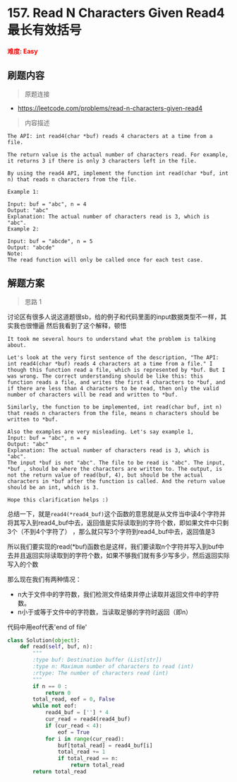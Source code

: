 # 157. Read N Characters Given Read4 最长有效括号

**<font color=red>难度: Easy</font>**

## 刷题内容

> 原题连接

* https://leetcode.com/problems/read-n-characters-given-read4

> 内容描述

```
The API: int read4(char *buf) reads 4 characters at a time from a file.

The return value is the actual number of characters read. For example, it returns 3 if there is only 3 characters left in the file.

By using the read4 API, implement the function int read(char *buf, int n) that reads n characters from the file.

Example 1:

Input: buf = "abc", n = 4
Output: "abc"
Explanation: The actual number of characters read is 3, which is "abc".
Example 2:

Input: buf = "abcde", n = 5 
Output: "abcde"
Note:
The read function will only be called once for each test case.
```

## 解题方案

> 思路 1

讨论区有很多人说这道题很sb，给的例子和代码里面的input数据类型不一样，其实我也很懵逼
然后我看到了这个解释，顿悟
```
It took me several hours to understand what the problem is talking about.

Let's look at the very first sentence of the description, "The API: int read4(char *buf) reads 4 characters at a time from a file." I though this function read a file, which is represented by *buf. But I was wrong. The correct understanding should be like this: this function reads a file, and writes the first 4 characters to *buf, and if there are less than 4 characters to be read, then only the valid number of characters will be read and written to *buf.

Similarly, the function to be implemented, int read(char buf, int n) that reads n characters from the file, means n characters should be written to *buf.

Also the examples are very misleading. Let's say example 1,
Input: buf = "abc", n = 4
Output: "abc"
Explanation: The actual number of characters read is 3, which is "abc".
The input *buf is not "abc". The file to be read is "abc". The input, *buf , should be where the characters are written to. The output, is not the return value of read(buf, 4), but should be the actual characters in *buf after the function is called. And the return value should be an int, which is 3.

Hope this clarification helps :) 
```


总结一下，就是```read4(*read4_buf)```这个函数的意思就是从文件当中读4个字符并将其写入到read4_buf中去，返回值是实际读取到的字符个数，即如果文件中只剩3个（不到4个字符了）
，那么就只写3个字符到read4_buf中去，返回值是3

所以我们要实现的read(*buf)函数也是这样，我们要读取n个字符并写入到buf中去并且返回实际读取到的字符个数，如果不够我们就有多少写多少，然后返回实际写入的个数


那么现在我们有两种情况：

- n大于文件中的字符数，我们检测文件结束并停止读取并返回文件中的字符数。
- n小于或等于文件中的字符数，当读取足够的字符时返回（即n）

代码中用eof代表'end of file'


```python
class Solution(object):
    def read(self, buf, n):
        """
        :type buf: Destination buffer (List[str])
        :type n: Maximum number of characters to read (int)
        :rtype: The number of characters read (int)
        """
        if n == 0 :
            return 0
        total_read, eof = 0, False
        while not eof:
            read4_buf = [''] * 4
            cur_read = read4(read4_buf)
            if (cur_read < 4):
                eof = True
            for i in range(cur_read):
                buf[total_read] = read4_buf[i]
                total_read += 1
                if total_read == n:
                    return total_read
        return total_read
```



